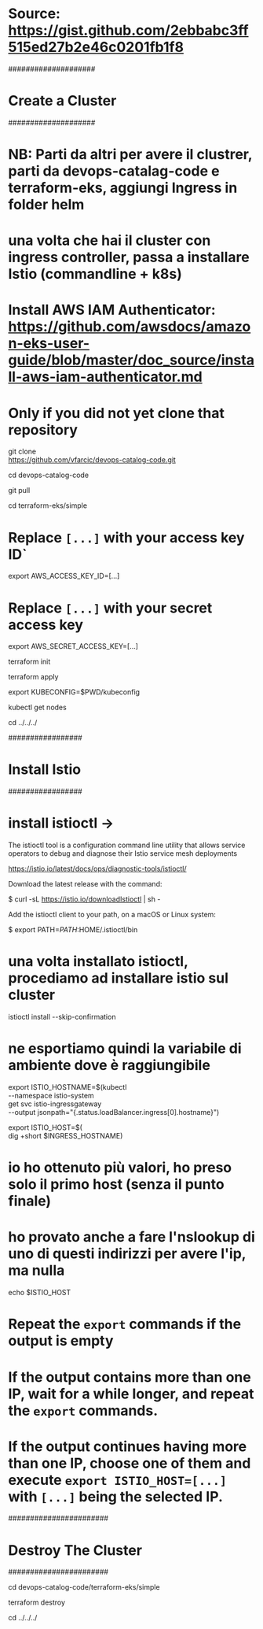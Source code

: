 # Source: https://gist.github.com/2ebbabc3ff515ed27b2e46c0201fb1f8

####################
# Create a Cluster #
####################

# **NB: Parti da altri per avere il clustrer, parti da devops-catalag-code e terraform-eks, aggiungi Ingress in folder helm**
# una volta che hai il cluster con ingress controller, passa a installare Istio (commandline + k8s)

# Install AWS IAM Authenticator: https://github.com/awsdocs/amazon-eks-user-guide/blob/master/doc_source/install-aws-iam-authenticator.md

# Only if you did not yet clone that repository
git clone \
https://github.com/vfarcic/devops-catalog-code.git

cd devops-catalog-code

git pull

cd terraform-eks/simple

# Replace `[...]` with your access key ID`
export AWS_ACCESS_KEY_ID=[...]

# Replace `[...]` with your secret access key
export AWS_SECRET_ACCESS_KEY=[...]

terraform init

terraform apply

export KUBECONFIG=$PWD/kubeconfig

kubectl get nodes

cd ../../../

#################
# Install Istio #
#################

# install istioctl -> 

The istioctl tool is a configuration command line utility that allows service operators to debug and diagnose their Istio service mesh deployments

https://istio.io/latest/docs/ops/diagnostic-tools/istioctl/

Download the latest release with the command:

$ curl -sL https://istio.io/downloadIstioctl | sh -

Add the istioctl client to your path, on a macOS or Linux system:

$ export PATH=$PATH:$HOME/.istioctl/bin

# una volta installato istioctl, procediamo ad installare istio sul cluster
istioctl install --skip-confirmation

# ne esportiamo quindi la variabile di ambiente dove è raggiungibile
export ISTIO_HOSTNAME=$(kubectl \
--namespace istio-system \
get svc istio-ingressgateway \
--output jsonpath="{.status.loadBalancer.ingress[0].hostname}")

export ISTIO_HOST=$(\
dig +short $INGRESS_HOSTNAME)

# io ho ottenuto più valori, ho preso solo il primo host (senza il punto finale)
# ho provato anche a fare l'nslookup di uno di questi indirizzi per avere l'ip, ma nulla
echo $ISTIO_HOST


# Repeat the `export` commands if the output is empty

# If the output contains more than one IP, wait for a while longer, and repeat the `export` commands.

# If the output continues having more than one IP, choose one of them and execute `export ISTIO_HOST=[...]` with `[...]` being the selected IP.

#######################
# Destroy The Cluster #
#######################

cd devops-catalog-code/terraform-eks/simple

terraform destroy

cd ../../../